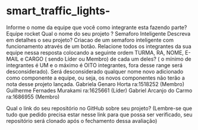 # smart_traffic_lights-
Informe o nome da equipe que você como integrante esta fazendo parte?
Equipe rocket 
Qual o nome do seu projeto ? 
Semaforo Inteligente 
Descreva em detalhes o seu projeto?
Criacao de um semaforo inteligente com funcionamento através de um botão. 
Relacione todos os integrantes da sua equipe nessa resposta colocando a seguinte ordem TURMA, RA, NOME, E-MAIL e CARGO ( sendo Líder ou Membro)  de cada um deles? ( o mínimo de integrantes é UM e o máximo é OITO integrantes, fora desse range será desconsiderado). Será  desconsiderado qualquer nome novo adicionado como componente a equipe, ou seja, os novos componentes não terão a nota desse projeto lançada.
Gabriela Genaro Horta ra:1518252   (Membro)
Guilherme Fernades Murakami ra:1625661  (Líder)
Gabriel Arcanjo do Carmo ra:1686955  (Membro)

Qual o link do seu repositório no GitHub sobre seu projeto?
 (Lembre-se que tudo que pedido precisa estar nesse link para que possa ser verificado, seu repositório será clonado após o fechamento dessa avaliação)
